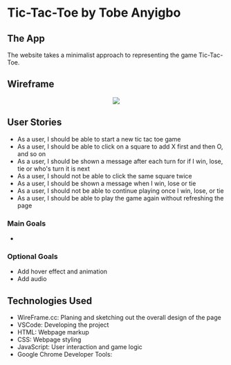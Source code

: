 # Tic-Tac-Toe by Tobe Anyigbo

## The App

The website takes a minimalist approach to representing the game Tic-Tac-Toe. 

## Wireframe
<p align="center">
<img src="https://github.com/tanyigbo/tic-tac-toe/resources/project_wireframe.pdf">
</p>

## User Stories
- As a user, I should be able to start a new tic tac toe game
- As a user, I should be able to click on a square to add X first and then O, and so on
- As a user, I should be shown a message after each turn for if I win, lose, tie or who's turn it is next
- As a user, I should not be able to click the same square twice
- As a user, I should be shown a message when I win, lose or tie
- As a user, I should not be able to continue playing once I win, lose, or tie
- As a user, I should be able to play the game again without refreshing the page

### Main Goals
- 
### Optional Goals
- Add hover effect and animation
- Add audio 

## Technologies Used
- WireFrame.cc: Planing and sketching out the overall design of the page
- VSCode: Developing the project
- HTML: Webpage markup
- CSS: Webpage styling
- JavaScript: User interaction and game logic
- Google Chrome Developer Tools: 